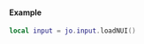 <!-- #region client|jo.input.native -->

<!-- #endregion client|jo.input.native -->

<!-- #region client|jo.input.loadNUI -->
#### Example
```lua
local input = jo.input.loadNUI()

```
<!-- #endregion client|jo.input.loadNUI -->

<!-- #region client|jo.input.nui -->
